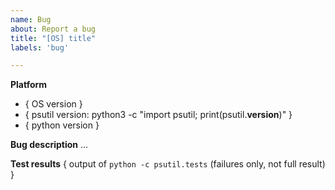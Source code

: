 ```yaml
---
name: Bug
about: Report a bug
title: "[OS] title"
labels: 'bug'

---
```

**Platform**
* { OS version }
* { psutil version: python3 -c "import psutil; print(psutil.__version__)" }
* { python version }


**Bug description**
...


**Test results**
{ output of `python -c psutil.tests` (failures only, not full result) }
